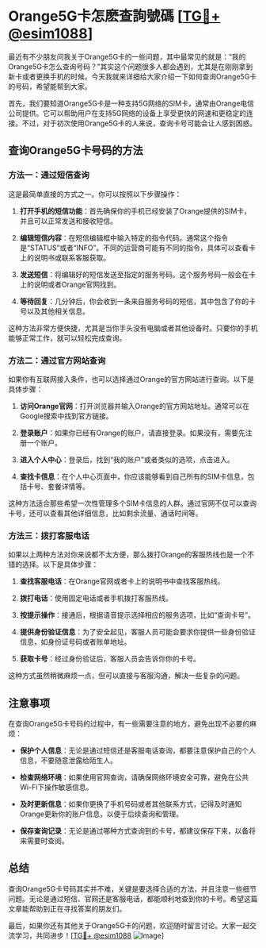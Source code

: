 # Orange5G卡怎麽查詢號碼 [[TG💪+ @esim1088](https://t.me/s/esim1088)]

最近有不少朋友问我关于Orange5G卡的一些问题，其中最常见的就是：“我的Orange5G卡怎么查询号码？”其实这个问题很多人都会遇到，尤其是在刚刚拿到新卡或者更换手机的时候。今天我就来详细给大家介绍一下如何查询Orange5G卡的号码，希望能帮到大家。

首先，我们要知道Orange5G卡是一种支持5G网络的SIM卡，通常由Orange电信公司提供。它可以帮助用户在支持5G网络的设备上享受更快的网速和更稳定的连接。不过，对于初次使用Orange5G卡的人来说，查询卡号可能会让人感到困惑。

## 查询Orange5G卡号码的方法

### 方法一：通过短信查询

这是最简单直接的方式之一。你可以按照以下步骤操作：

1. **打开手机的短信功能**：首先确保你的手机已经安装了Orange提供的SIM卡，并且可以正常发送和接收短信。
   
2. **编辑短信内容**：在短信编辑框中输入特定的指令代码。通常这个指令是“STATUS”或者“INFO”。不同的运营商可能有不同的指令，具体可以查看卡上的说明书或联系客服获取。

3. **发送短信**：将编辑好的短信发送至指定的服务号码。这个服务号码一般会在卡上的说明或者Orange官网找到。

4. **等待回复**：几分钟后，你会收到一条来自服务号码的短信，其中包含了你的卡号以及其他相关信息。

这种方法非常方便快捷，尤其是当你手头没有电脑或者其他设备时。只要你的手机能够正常工作，就可以轻松完成查询。

### 方法二：通过官方网站查询

如果你有互联网接入条件，也可以选择通过Orange的官方网站进行查询。以下是具体步骤：

1. **访问Orange官网**：打开浏览器并输入Orange的官方网站地址。通常可以在Google搜索中找到官方链接。

2. **登录账户**：如果你已经有Orange的账户，请直接登录。如果没有，需要先注册一个账户。

3. **进入个人中心**：登录后，找到“我的账户”或者类似的选项，点击进入。

4. **查找卡信息**：在个人中心页面中，你应该能够看到自己所有的SIM卡信息，包括卡号、套餐详情等。

这种方法适合那些希望一次性管理多个SIM卡信息的人群。通过官网不仅可以查询卡号，还可以查看其他详细信息，比如剩余流量、通话时间等。

### 方法三：拨打客服电话

如果以上两种方法对你来说都不太方便，那么拨打Orange的客服热线也是一个不错的选择。以下是具体步骤：

1. **查找客服电话**：在Orange官网或者卡上的说明书中查找客服热线。

2. **拨打电话**：使用固定电话或者手机拨打客服热线。

3. **按提示操作**：接通后，根据语音提示选择相应的服务选项，比如“查询卡号”。

4. **提供身份验证信息**：为了安全起见，客服人员可能会要求你提供一些身份验证信息，如身份证号码或者账单地址。

5. **获取卡号**：经过身份验证后，客服人员会告诉你你的卡号。

这种方式虽然稍微麻烦一点，但可以直接与客服沟通，解决一些复杂的问题。

## 注意事项

在查询Orange5G卡号码的过程中，有一些需要注意的地方，避免出现不必要的麻烦：

- **保护个人信息**：无论是通过短信还是客服电话查询，都要注意保护自己的个人信息，不要随意泄露给陌生人。

- **检查网络环境**：如果使用官网查询，请确保网络环境安全可靠，避免在公共Wi-Fi下操作敏感信息。

- **及时更新信息**：如果你更换了手机号码或者其他联系方式，记得及时通知Orange更新你的账户信息，以便于后续查询和管理。

- **保存查询记录**：无论是通过哪种方式查询到的卡号，都建议保存下来，以备将来需要时查阅。

## 总结

查询Orange5G卡号码其实并不难，关键是要选择合适的方法，并且注意一些细节问题。无论是通过短信、官网还是客服电话，都能顺利地查到你的卡号。希望这篇文章能帮助到正在寻找答案的朋友们。

最后，如果你还有其他关于Orange5G卡的问题，欢迎随时留言讨论。大家一起交流学习，共同进步！[[TG💪+ @esim1088](https://t.me/s/esim1088) ![Image](https://i.postimg.cc/4NQfJmqS/Snipaste-2025-05-13-00-14-12.png)]